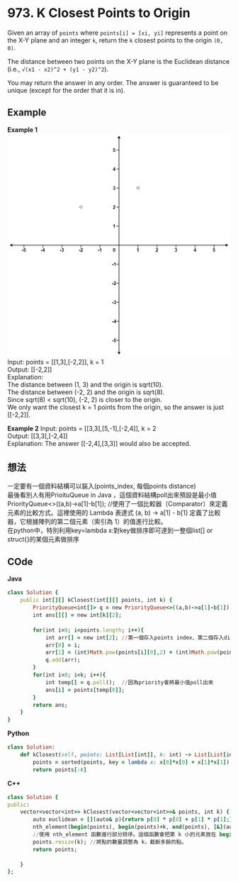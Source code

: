 # 973. K Closest Points to Origin
Given an array of `points` where `points[i] = [xi, yi]` represents a point on the X-Y plane and an integer `k`, return the `k` closest points to the origin `(0, 0)`.  

The distance between two points on the X-Y plane is the Euclidean distance (i.e., `√(x1 - x2)^2 + (y1 - y2)^2`).  

You may return the answer in any order. The answer is guaranteed to be unique (except for the order that it is in).  

 
## Example
**Example 1**  
![Image](https://github.com/Adalyne/Leetcode/blob/5700693b0b644085e742c4c88fc26135c01666ca/Array_String/Image/closestplane1.jpg)  
Input: points = [[1,3],[-2,2]], k = 1  
Output: [[-2,2]]  
Explanation:  
The distance between (1, 3) and the origin is sqrt(10).  
The distance between (-2, 2) and the origin is sqrt(8).  
Since sqrt(8) < sqrt(10), (-2, 2) is closer to the origin.  
We only want the closest k = 1 points from the origin, so the answer is just [[-2,2]].  

**Example 2**
Input: points = [[3,3],[5,-1],[-2,4]], k = 2  
Output: [[3,3],[-2,4]]  
Explanation: The answer [[-2,4],[3,3]] would also be accepted.  

## 想法
一定要有一個資料結構可以裝入(points_index, 每個points distance)  
最後看別人有用PrioituQueue in Java ，這個資料結構poll出來預設是最小值  
PriorityQueue<>((a,b)->a[1]-b[1]); //使用了一個比較器（Comparator）來定義元素的比較方式。這裡使用的 Lambda 表達式 (a, b) -> a[1] - b[1] 定義了比較器，它根據陣列的第二個元素（索引為 1）的值進行比較。  
在python中，特別利用key=lambda x:對key做排序即可達到一整個list[] or struct{}的某個元素做排序   

## COde
**Java**
```ruby
class Solution {
    public int[][] kClosest(int[][] points, int k) {
        PriorityQueue<int[]> q = new PriorityQueue<>((a,b)->a[1]-b[1]); //使用了一個比較器（Comparator）來定義元素的比較方式。這裡使用的 Lambda 表達式 (a, b) -> a[1] - b[1] 定義了比較器，它根據陣列的第二個元素（索引為 1）的值進行比較。
        int ans[][] = new int[k][2];

        for(int i=0; i<points.length; i++){
            int arr[] = new int[2]; //第一個存入points index、第二個存入dis距離
            arr[0] = i;
            arr[1] = (int)Math.pow(points[i][0],2) + (int)Math.pow(points[i][1],2);
            q.add(arr);
        }
        for(int i=0; i<k; i++){
            int temp[] = q.poll();  //因為priority會將最小值poll出來
            ans[i] = points[temp[0]];
        }
        return ans;
    }
}
```
**Python**
```ruby
class Solution:
    def kClosest(self, points: List[List[int]], k: int) -> List[List[int]]:
        points = sorted(points, key = lambda x: x[0]*x[0] + x[1]*x[1])
        return points[:k]
```

**C++**
```ruby
class Solution {
public:
    vector<vector<int>> kClosest(vector<vector<int>>& points, int k) {
        auto euclidean = [](auto& p){return p[0] * p[0] + p[1] * p[1];};
        nth_element(begin(points), begin(points)+k, end(points), [&](auto& a, auto& b) { return euclidean(a) < euclidean(b); });
        //使用 nth_element 函數進行部分排序。這個函數會把第 k 小的元素放在 begin(points)+k 的位置上。
        points.resize(k); //將點的數量調整為 k，截斷多餘的點。
        return points;

    }
};
```
